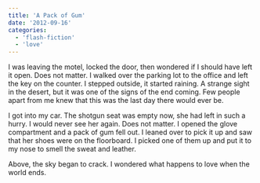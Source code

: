 ```yaml
---
title: 'A Pack of Gum'
date: '2012-09-16'
categories:
  - 'flash-fiction'
  - 'love'
---
```


I was leaving the motel, locked the door, then wondered if I should have left it
open. Does not matter. I walked over the parking lot to the office and left the
key on the counter. I stepped outside, it started raining. A strange sight in
the desert, but it was one of the signs of the end coming. Few people apart from
me knew that this was the last day there would ever be.

<!-- truncate -->


I got into my car. The shotgun seat was empty now, she had left in such a hurry.
I would never see her again. Does not matter. I opened the glove compartment and
a pack of gum fell out. I leaned over to pick it up and saw that her shoes were
on the floorboard. I picked one of them up and put it to my nose to smell the
sweat and leather.

Above, the sky began to crack. I wondered what happens to love when the world
ends.
